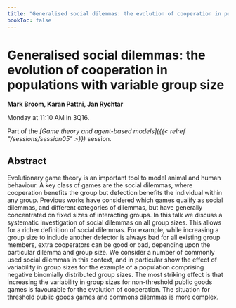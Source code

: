 ```yaml
---
title: "Generalised social dilemmas: the evolution of cooperation in populations with variable group size"
bookToc: false
---
```


# Generalised social dilemmas: the evolution of cooperation in populations with variable group size

**Mark Broom, Karan Pattni, Jan Rychtar**

Monday at 11:10 AM in 3Q16.

Part of the *[Game theory and agent-based models]({{< relref "/sessions/session05" >}})* session.

## Abstract

Evolutionary game theory is an important tool to model animal and human behaviour. A key class
of games are the social dilemmas, where cooperation benefits the group but defection benefits
the individual within any group. Previous works have considered which games qualify as social
dilemmas, and different categories of dilemmas, but have generally concentrated on fixed sizes
of interacting groups. In this talk we discuss a systematic investigation of social dilemmas on all
group sizes. This allows for a richer definition of social dilemmas. For example, while increasing
a group size to include another defector is always bad for all existing group members, extra
cooperators can be good or bad, depending upon the particular dilemma and group size. We
consider a number of commonly used social dilemmas in this context, and in particular show the
effect of variability in group sizes for the example of a population comprising negative binomially
distributed group sizes. The most striking effect is that increasing the variability in group sizes for
non-threshold public goods games is favourable for the evolution of cooperation. The situation for
threshold public goods games and commons dilemmas is more complex.


